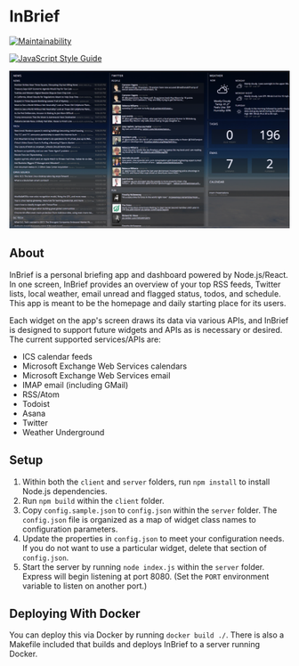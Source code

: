 # InBrief

[![Maintainability](https://api.codeclimate.com/v1/badges/28160129abdf4605c5fe/maintainability)](https://codeclimate.com/github/johnjones4/InBrief/maintainability)

[![JavaScript Style Guide](https://cdn.rawgit.com/standard/standard/master/badge.svg)](https://github.com/standard/standard)

![App screenshot](screenshot.png)

## About

InBrief is a personal briefing app and dashboard powered by Node.js/React. In one screen, InBrief provides an overview of your top RSS feeds, Twitter lists, local weather, email unread and flagged status, todos, and schedule. This app is meant to be the homepage and daily starting place for its users.

Each widget on the app's screen draws its data via various APIs, and InBrief is designed to support future widgets and APIs as is necessary or desired. The current supported services/APIs are:

* ICS calendar feeds
* Microsoft Exchange Web Services calendars
* Microsoft Exchange Web Services email
* IMAP email (including GMail)
* RSS/Atom
* Todoist
* Asana
* Twitter
* Weather Underground

## Setup

1. Within both the `client` and `server` folders, run `npm install` to install Node.js dependencies.
2. Run `npm build` within the `client` folder.
3. Copy `config.sample.json` to `config.json` within the `server` folder. The `config.json` file is organized as a map of widget class names to configuration parameters.
4. Update the properties in `config.json` to meet your configuration needs. If you do not want to use a particular widget, delete that section of `config.json`.
5. Start the server by running `node index.js` within the `server` folder. Express will begin listening at port 8080. (Set the `PORT` environment variable to listen on another port.)

## Deploying With Docker

You can deploy this via Docker by running `docker build ./`. There is also a Makefile included that builds and deploys InBrief to a server running Docker.

